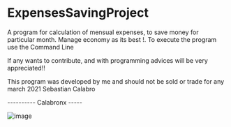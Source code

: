 # ExpensesSavingProject
A program for calculation of mensual expenses, to save money for particular month. Manage economy as its best !.
To execute the program use the Command Line

If any wants to contribute, and with programming advices will be very appreciated!!

This program was developed by me and should not be sold or trade for any march
2021 Sebastian Calabro

---------- Calabronx -----

![image](https://user-images.githubusercontent.com/69681105/159269272-9e266ecf-0296-4c24-a9db-b56f41d34e74.png)


